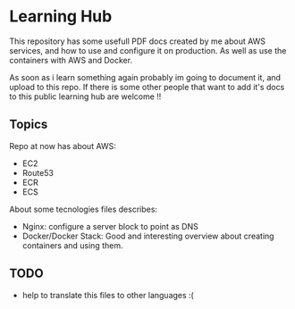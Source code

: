 # Learning Hub
This repository has some usefull PDF docs created by me about AWS services, and how to use and configure it on production. As well as use the containers with AWS and Docker.

As soon as i learn something again probably im going to document it, and upload to this repo. If there is some other people that want to add it's docs to this public learning hub are welcome !!

## Topics
Repo at now has about AWS:

 - EC2
 - Route53
 - ECR
 - ECS


About some tecnologies files describes:

 - Nginx: configure a server block to point as DNS
 - Docker/Docker Stack: Good and interesting overview about creating containers and using them.



## TODO 

 - help to translate this files to other languages :(
